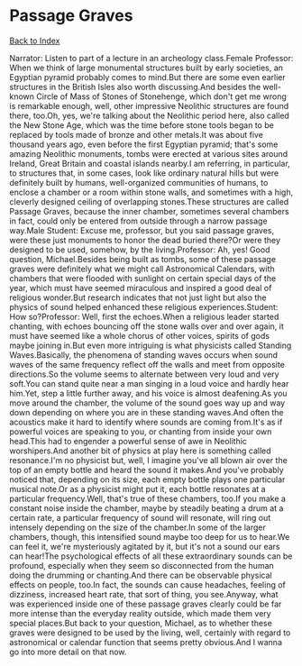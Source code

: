 # Passage Graves
[Back to Index](https://github.com/windows10010/tpoExtractor/blog/master/README.md)

Narrator: Listen to part of a lecture in an archeology class.Female Professor: When we think of large monumental structures built by early societies, an Egyptian pyramid probably comes to mind.But there are some even earlier structures in the British Isles also worth discussing.And besides the well-known Circle of Mass of Stones of Stonehenge, which don't get me wrong is remarkable enough, well, other impressive Neolithic structures are found there, too.Oh, yes, we're talking about the Neolithic period here, also called the New Stone Age, which was the time before stone tools began to be replaced by tools made of bronze and other metals.It was about five thousand years ago, even before the first Egyptian pyramid; that's some amazing Neolithic monuments, tombs were erected at various sites around Ireland, Great Britain and coastal islands nearby.I am referring, in particular, to structures that, in some cases, look like ordinary natural hills but were definitely built by humans, well-organized communities of humans, to enclose a chamber or a room within stone walls, and sometimes with a high, cleverly designed ceiling of overlapping stones.These structures are called Passage Graves, because the inner chamber, sometimes several chambers in fact, could only be entered from outside through a narrow passage way.Male Student: Excuse me, professor, but you said passage graves, were these just monuments to honor the dead buried there?Or were they designed to be used, somehow, by the living.Professor: Ah, yes! Good question, Michael.Besides being built as tombs, some of these passage graves were definitely what we might call Astronomical Calendars, with chambers that were flooded with sunlight on certain special days of the year, which must have seemed miraculous and inspired a good deal of religious wonder.But research indicates that not just light but also the physics of sound helped enhanced these religious experiences.Student: How so?Professor: Well, first the echoes.When a religious leader started chanting, with echoes bouncing off the stone walls over and over again, it must have seemed like a whole chorus of other voices, spirits of gods maybe joining in.But even more intriguing is what physicists called Standing Waves.Basically, the phenomena of standing waves occurs when sound waves of the same frequency reflect off the walls and meet from opposite directions.So the volume seems to alternate between very loud and very soft.You can stand quite near a man singing in a loud voice and hardly hear him.Yet, step a little further away, and his voice is almost deafening.As you move around the chamber, the volume of the sound goes way up and way down depending on where you are in these standing waves.And often the acoustics make it hard to identify where sounds are coming from.It's as if powerful voices are speaking to you, or chanting from inside your own head.This had to engender a powerful sense of awe in Neolithic worshipers.And another bit of physics at play here is something called resonance.I'm no physicist but, well, I imagine you've all blown air over the top of an empty bottle and heard the sound it makes.And you've probably noticed that, depending on its size, each empty bottle plays one particular musical note.Or as a physicist might put it, each bottle resonates at a particular frequency.Well, that's true of these chambers, too.If you make a constant noise inside the chamber, maybe by steadily beating a drum at a certain rate, a particular frequency of sound will resonate, will ring out intensely depending on the size of the chamber.In some of the larger chambers, though, this intensified sound maybe too deep for us to hear.We can feel it, we're mysteriously agitated by it, but it's not a sound our ears can hear!The psychological effects of all these extraordinary sounds can be profound, especially when they seem so disconnected from the human doing the drumming or chanting.And there can be observable physical effects on people, too.In fact, the sounds can cause headaches, feeling of dizziness, increased heart rate, that sort of thing, you see.Anyway, what was experienced inside one of these passage graves clearly could be far more intense than the everyday reality outside, which made them very special places.But back to your question, Michael, as to whether these graves were designed to be used by the living, well, certainly with regard to astronomical or calendar function that seems pretty obvious.And I wanna go into more detail on that now.
 